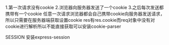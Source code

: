 1.第一次请求没有cookie
2.浏览器向服务器发送了一个cookie
3.之后每次发送都携带有一个cookie
任意一次请求浏览器都会自己携带cookie向服务器发送请求，所以只需要在服务器端获取设置cookie
res有res.cookie而req对象中没有对cookie进行解析所以不能直接获取可以安装cookie-parser




SESSION
安装express-session
